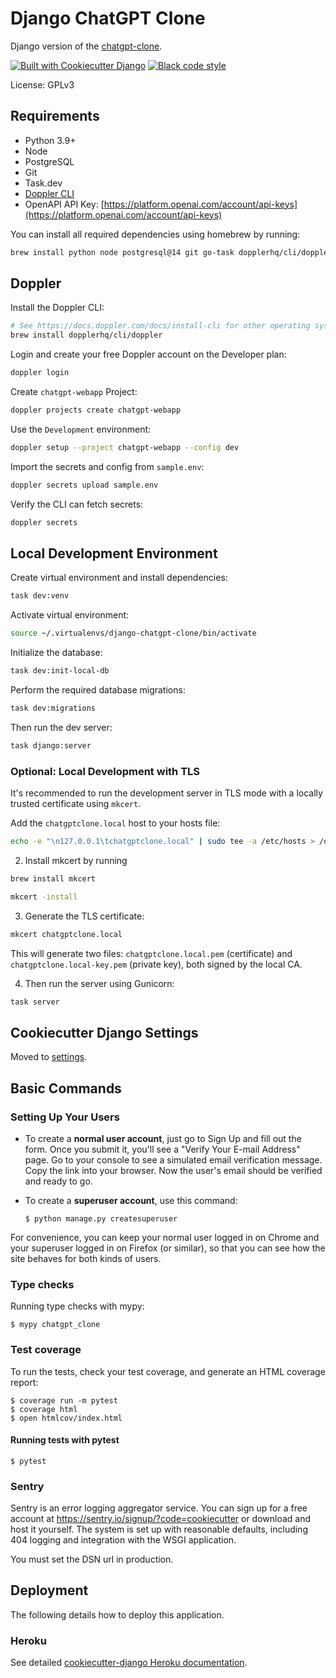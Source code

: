 # Django ChatGPT Clone

Django version of the [chatgpt-clone](https://github.com/xtekky/chatgpt-clone).

[![Built with Cookiecutter Django](https://img.shields.io/badge/built%20with-Cookiecutter%20Django-ff69b4.svg?logo=cookiecutter)](https://github.com/cookiecutter/cookiecutter-django/)
[![Black code style](https://img.shields.io/badge/code%20style-black-000000.svg)](https://github.com/ambv/black)

License: GPLv3

## Requirements

- Python 3.9+
- Node
- PostgreSQL
- Git
- Task.dev
- [Doppler CLI](https://docs.doppler.com/docs/install-cli)
- OpenAPI API Key: [https://platform.openai.com/account/api-keys](https://platform.openai.com/account/api-keys)

You can install all required dependencies using homebrew by running:

```sh
brew install python node postgresql@14 git go-task dopplerhq/cli/doppler
```

## Doppler

Install the Doppler CLI:

```sh
# See https://docs.doppler.com/docs/install-cli for other operating systems
brew install dopplerhq/cli/doppler
```

Login and create your free Doppler account on the Developer plan:

```sh
doppler login
```

Create `chatgpt-webapp` Project:

```sh
doppler projects create chatgpt-webapp
```

Use the `Development` environment:

```sh
doppler setup --project chatgpt-webapp --config dev
```

Import the secrets and config from `sample.env`:

```sh
doppler secrets upload sample.env
```

Verify the CLI can fetch secrets:

```sh
doppler secrets
```

## Local Development Environment

Create virtual environment and install dependencies:

```sh
task dev:venv
```

Activate virtual environment:

```sh
source ~/.virtualenvs/django-chatgpt-clone/bin/activate
```

Initialize the database:

```sh
task dev:init-local-db
```

Perform the required database migrations:

```sh
task dev:migrations
```

Then run the dev server:

```sh
task django:server
```

### Optional: Local Development with TLS

It's recommended to run the development server in TLS mode with a locally trusted certificate using `mkcert`.

Add the `chatgptclone.local` host to your hosts file:

```sh
echo -e "\n127.0.0.1\tchatgptclone.local" | sudo tee -a /etc/hosts > /dev/null
```

2. Install mkcert by running

```sh
brew install mkcert
```

```sh
mkcert -install
```

3. Generate the TLS certificate:
  
```sh
mkcert chatgptclone.local
```
  
This will generate two files: `chatgptclone.local.pem` (certificate) and `chatgptclone.local-key.pem` (private key), both signed by the local CA.

4. Then run the server using Gunicorn:

```sh
task server
```

## Cookiecutter Django Settings

Moved to [settings](http://cookiecutter-django.readthedocs.io/en/latest/settings.html).

## Basic Commands

### Setting Up Your Users

- To create a **normal user account**, just go to Sign Up and fill out the form. Once you submit it, you'll see a "Verify Your E-mail Address" page. Go to your console to see a simulated email verification message. Copy the link into your browser. Now the user's email should be verified and ready to go.

- To create a **superuser account**, use this command:

      $ python manage.py createsuperuser

For convenience, you can keep your normal user logged in on Chrome and your superuser logged in on Firefox (or similar), so that you can see how the site behaves for both kinds of users.

### Type checks

Running type checks with mypy:

    $ mypy chatgpt_clone

### Test coverage

To run the tests, check your test coverage, and generate an HTML coverage report:

    $ coverage run -m pytest
    $ coverage html
    $ open htmlcov/index.html

#### Running tests with pytest

    $ pytest

### Sentry

Sentry is an error logging aggregator service. You can sign up for a free account at <https://sentry.io/signup/?code=cookiecutter> or download and host it yourself.
The system is set up with reasonable defaults, including 404 logging and integration with the WSGI application.

You must set the DSN url in production.

## Deployment

The following details how to deploy this application.

### Heroku

See detailed [cookiecutter-django Heroku documentation](http://cookiecutter-django.readthedocs.io/en/latest/deployment-on-heroku.html).
